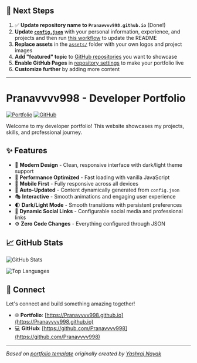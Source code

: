## 🚀 Next Steps

1. ✅ **Update repository name to `Pranavvvv998.github.io`** (Done!)
2. **Update [`config.json`](https://github.com/Pranavvvv998/Pranavvvv998.github.io/blob/main/config.json)** with your personal information, experience, and projects and then run [this workflow](https://github.com/Pranavvvv998/Pranavvvv998.github.io/actions/workflows/update-readme.yml) to update the README
3. **Replace assets** in the [`assets/`](https://github.com/Pranavvvv998/Pranavvvv998.github.io/tree/main/assets/) folder with your own logos and project images
4. **Add "featured" topic** to [GitHub repositories](https://github.com/Pranavvvv998?tab=repositories) you want to showcase
5. **Enable GitHub Pages** in [repository settings](https://github.com/Pranavvvv998/Pranavvvv998.github.io/settings/pages) to make your portfolio live
6. **Customize further** by adding more content

---

# Pranavvvv998 - Developer Portfolio

<div align="left">
  
[![Portfolio](https://img.shields.io/badge/🌐_Visit_Portfolio-Live-brightgreen?style=for-the-badge)](https://Pranavvvv998.github.io)
[![GitHub](https://img.shields.io/badge/GitHub-Profile-181717?style=for-the-badge&logo=github)](https://github.com/Pranavvvv998)

</div>

Welcome to my developer portfolio! This website showcases my projects, skills, and professional journey.

## ✨ Features

- 🎨 **Modern Design** - Clean, responsive interface with dark/light theme support
- 🚀 **Performance Optimized** - Fast loading with vanilla JavaScript
- 📱 **Mobile First** - Fully responsive across all devices
- 🔄 **Auto-Updated** - Content dynamically generated from `config.json`
- 🎭 **Interactive** - Smooth animations and engaging user experience
- 🌓 **Dark/Light Mode** - Smooth transitions with persistent preferences
- 🔗 **Dynamic Social Links** - Configurable social media and professional links
- ⚙️ **Zero Code Changes** - Everything configured through JSON

## 📈 GitHub Stats

<div align="left">

![GitHub Stats](https://github-readme-stats.vercel.app/api?username=Pranavvvv998&theme=dark&hide_border=true&include_all_commits=true&count_private=true)

![Top Languages](https://github-readme-stats.vercel.app/api/top-langs/?username=Pranavvvv998&theme=dark&hide_border=true&include_all_commits=true&count_private=true&layout=compact)

</div>

## 🤝 Connect

Let's connect and build something amazing together!

- 🌐 **Portfolio**: [https://Pranavvvv998.github.io](https://Pranavvvv998.github.io)
- 💻 **GitHub**: [https://github.com/Pranavvvv998](https://github.com/Pranavvvv998)

---

*Based on [portfolio template](https://github.com/yashrajnayak/developer-portfolio) originally created by [Yashraj Nayak](https://github.com/yashrajnayak)*